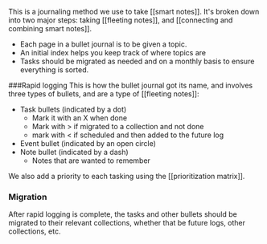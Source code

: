 This is a journaling method we use to take [[smart notes]]. It's broken down into two major steps:
taking [[fleeting notes]], and [[connecting and combining smart notes]]. 

- Each page in a bullet journal is to be given a topic.
- An initial index helps you keep track of where topics are
- Tasks should be migrated as needed and on a monthly basis to ensure everything is sorted.

###Rapid logging
This is how the bullet journal got its name, and involves three types of bullets, and are a type of [[fleeting notes]]:
- Task bullets (indicated by a dot)
	- Mark it with an X when done
	- Mark with > if migrated to a collection and not done
	- mark with < if scheduled and then added to the future log
- Event bullet (indicated by an open circle)
- Note bullet (indicated by a dash) 
	- Notes that are wanted to remember

We also add a priority to each tasking using the [[prioritization matrix]].

### Migration
After rapid logging is complete, the tasks and other bullets should be migrated to their relevant collections, whether that be future logs, other collections, etc.